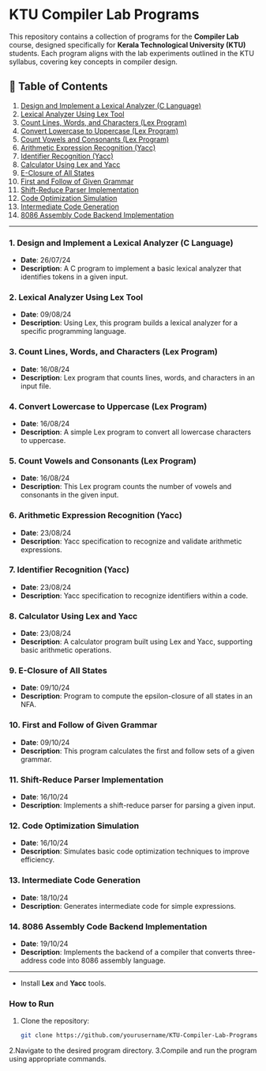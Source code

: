 # KTU Compiler Lab Programs

This repository contains a collection of programs for the **Compiler Lab** course, designed specifically for **Kerala Technological University (KTU)** students. Each program aligns with the lab experiments outlined in the KTU syllabus, covering key concepts in compiler design.

## 📜 Table of Contents

1. [Design and Implement a Lexical Analyzer (C Language)](./1)
2. [Lexical Analyzer Using Lex Tool](./2/1)
3. [Count Lines, Words, and Characters (Lex Program)](./2/2)
4. [Convert Lowercase to Uppercase (Lex Program)](./2/3)
5. [Count Vowels and Consonants (Lex Program)](./2/4)
6. [Arithmetic Expression Recognition (Yacc)](./3/1)
7. [Identifier Recognition (Yacc)](./3/2)
8. [Calculator Using Lex and Yacc](./3/3)
9. [E-Closure of All States](./9/9)
10. [First and Follow of Given Grammar](./10/10)
11. [Shift-Reduce Parser Implementation](./11/11)
12. [Code Optimization Simulation](./12/12)
13. [Intermediate Code Generation](./13/13)
14. [8086 Assembly Code Backend Implementation](./14/14)


---

### 1. Design and Implement a Lexical Analyzer (C Language)
- **Date**: 26/07/24
- **Description**: A C program to implement a basic lexical analyzer that identifies tokens in a given input.

### 2. Lexical Analyzer Using Lex Tool
- **Date**: 09/08/24
- **Description**: Using Lex, this program builds a lexical analyzer for a specific programming language.

### 3. Count Lines, Words, and Characters (Lex Program)
- **Date**: 16/08/24
- **Description**: Lex program that counts lines, words, and characters in an input file.

### 4. Convert Lowercase to Uppercase (Lex Program)
- **Date**: 16/08/24
- **Description**: A simple Lex program to convert all lowercase characters to uppercase.

### 5. Count Vowels and Consonants (Lex Program)
- **Date**: 16/08/24
- **Description**: This Lex program counts the number of vowels and consonants in the given input.

### 6. Arithmetic Expression Recognition (Yacc)
- **Date**: 23/08/24
- **Description**: Yacc specification to recognize and validate arithmetic expressions.

### 7. Identifier Recognition (Yacc)
- **Date**: 23/08/24
- **Description**: Yacc specification to recognize identifiers within a code.

### 8. Calculator Using Lex and Yacc
- **Date**: 23/08/24
- **Description**: A calculator program built using Lex and Yacc, supporting basic arithmetic operations.

### 9. E-Closure of All States
- **Date**: 09/10/24
- **Description**: Program to compute the epsilon-closure of all states in an NFA.

### 10. First and Follow of Given Grammar
- **Date**: 09/10/24
- **Description**: This program calculates the first and follow sets of a given grammar.

### 11. Shift-Reduce Parser Implementation
- **Date**: 16/10/24
- **Description**: Implements a shift-reduce parser for parsing a given input.

### 12. Code Optimization Simulation
- **Date**: 16/10/24
- **Description**: Simulates basic code optimization techniques to improve efficiency.

### 13. Intermediate Code Generation
- **Date**: 18/10/24
- **Description**: Generates intermediate code for simple expressions.

### 14. 8086 Assembly Code Backend Implementation
- **Date**: 19/10/24
- **Description**: Implements the backend of a compiler that converts three-address code into 8086 assembly language.

---


- Install **Lex** and **Yacc** tools.

### How to Run
1. Clone the repository:
   ```bash
   git clone https://github.com/yourusername/KTU-Compiler-Lab-Programs.git
2.Navigate to the desired program directory.
3.Compile and run the program using appropriate commands.

